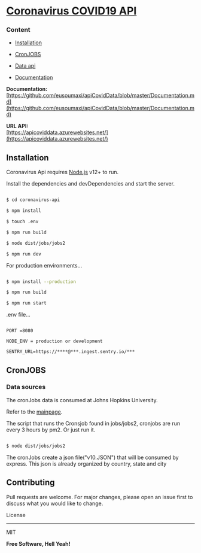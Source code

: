   

# [Coronavirus COVID19 API](https://apicoviddata.azurewebsites.net/)

### Content

  

-  [Installation](README.md#Installation)

-  [CronJOBS](README.md#CronJOBS)

-  [Data api](README.md#Data-api)

-  [Documentation](Documentation.md#Documentation-api)




**Documentation:**
[https://github.com/eusoumaxi/apiCovidData/blob/master/Documentation.md](https://github.com/eusoumaxi/apiCovidData/blob/master/Documentation.md)

  

<b>URL API:</b><br>[https://apicoviddata.azurewebsites.net/](https://apicoviddata.azurewebsites.net/)

## Installation

  

Coronavirus Api requires [Node.js](https://nodejs.org/) v12+ to run.

  

Install the dependencies and devDependencies and start the server.

```sh

$ cd coronavirus-api

$ npm install

$ touch .env

$ npm run build

$ node dist/jobs/jobs2

$ npm run dev

```

  

For production environments...

  

```sh

$ npm install --production

$ npm run build

$ npm run start

```

  

.env file...

```env

PORT =8080

NODE_ENV = production or development

SENTRY_URL=https://****@***.ingest.sentry.io/***

```

  

## CronJOBS

  
  

### Data sources

The cronJobs data is consumed at Johns Hopkins University.

Refer to the [mainpage](https://github.com/CSSEGISandData/COVID-19).

  

The script that runs the Cronsjob found in jobs/jobs2, cronjobs are run every 3 hours by pm2. Or just run it.

```sh

$ node dist/jobs/jobs2

```

The cronJobs create a json file("v10.JSON") that will be consumed by express. This json is already organized by country, state and city

  


  


## Contributing

Pull requests are welcome. For major changes, please open an issue first to discuss what you would like to change.

  

License

----

MIT

  
  

**Free Software, Hell Yeah!**
